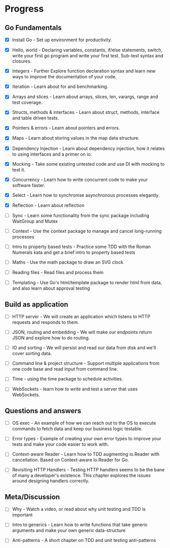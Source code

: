 # Progress

## Go Fundamentals

- [X] Install Go - Set up environment for productivity.

- [X] Hello, world - Declaring variables, constants, if/else statements, switch, write your first go program and write your first test. Sub-test syntax and closures.

- [X] Integers - Further Explore function declaration syntax and learn new ways to improve the documentation of your code.

- [X] Iteration - Learn about for and benchmarking.

- [X] Arrays and slices - Learn about arrays, slices, len, varargs, range and test coverage.

- [X] Structs, methods & interfaces - Learn about struct, methods, interface and table driven tests.

- [X] Pointers & errors - Learn about pointers and errors.

- [X] Maps - Learn about storing values in the map data structure.

- [X] Dependency Injection - Learn about dependency injection, how it relates to using interfaces and a primer on io.

- [X] Mocking - Take some existing untested code and use DI with mocking to test it.

- [X] Concurrency - Learn how to write concurrent code to make your software faster.

- [X] Select - Learn how to synchronise asynchronous processes elegantly.

- [X] Reflection - Learn about reflection

- [ ] Sync - Learn some functionality from the sync package including WaitGroup and Mutex

- [ ] Context - Use the context package to manage and cancel long-running processes

- [ ] Intro to property based tests - Practice some TDD with the Roman Numerals kata and get a brief intro to property based tests

- [ ] Maths - Use the math package to draw an SVG clock

- [ ] Reading files - Read files and process them

- [ ] Templating - Use Go's html/template package to render html from data, and also learn about approval testing

## Build as application

- [ ] HTTP server - We will create an application which listens to HTTP requests and responds to them.

- [ ] JSON, routing and embedding - We will make our endpoints return JSON and explore how to do routing.

- [ ] IO and sorting - We will persist and read our data from disk and we'll cover sorting data.

- [ ] Command line & project structure - Support multiple applications from one code base and read input from command line.

- [ ] Time - using the time package to schedule activities.

- [ ] WebSockets - learn how to write and test a server that uses WebSockets.

## Questions and answers

- [ ] OS exec - An example of how we can reach out to the OS to execute commands to fetch data and keep our business logic testable.
  
- [ ] Error types - Example of creating your own error types to improve your tests and make your code easier to work with.

- [ ] Context-aware Reader - Learn how to TDD augmenting io.Reader with cancellation. Based on Context-aware io.Reader for Go.

- [ ] Revisiting HTTP Handlers - Testing HTTP handlers seems to be the bane of many a developer's existence. This chapter explores the issues around designing handlers correctly.

## Meta/Discussion

- [ ] Why - Watch a video, or read about why unit testing and TDD is important

- [ ] Intro to generics - Learn how to write functions that take generic arguments and make your own generic data-structure

- [ ] Anti-patterns - A short chapter on TDD and unit testing anti-patterns
